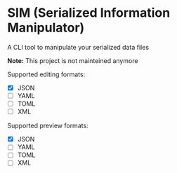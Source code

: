 <!-- # Bulk File Viewer and Manipulator (BFVM)
# Bulk File Viewer and Editor (BFVE)
# Bulk File Viewer And Manipulator (BFVAM)
# Bulk File Viewer And Manipulator (BFVAM)
# Serialized Information Viewer and Editor (SIVE)
# Serialized Information Bulk Viewer and Editor (SIBVE)
# Serialized Information Editor (SIE) -->
# SIM (Serialized Information Manipulator)

<!-- Bulk serialized data file manipulation -->
A CLI tool to manipulate your serialized data files

**Note:** This project is not mainteined anymore

Supported editing formats:
- [x] JSON
- [ ] YAML
- [ ] TOML
- [ ] XML

Supported preview formats:
- [x] JSON
- [ ] YAML
- [ ] TOML
- [ ] XML
